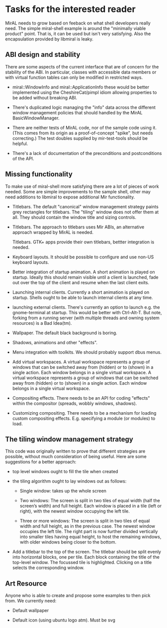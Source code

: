 Tasks for the interested reader
===============================

MirAL needs to grow based on feeback on what shell developers really need. The
simple miral-shell example is around the "minimally viable product" point. That
is, it can be used but isn't very satisfying. Also the encapsulation provided
by libmiral is leaky.


ABI design and stability
------------------------

There are some aspects of the current interface that are of concern for the
stability of the ABI. In particular, classes with accessible data members or
with virtual function tables can only be modified in restricted ways.
 
 - miral::WindowInfo and miral::ApplicationInfo these would be better implemented
   using the CheshireCat/pimpl idiom allowing properties to be added without 
   breaking ABI.

 - There's duplicated logic managing the "info" data across the different window
   management policies that should handled by the MirAL BasicWindowManager.
   
 - There are neither tests of MirAL code, nor of the sample code using it.
   (This comes from its origin as a proof-of-concept "spike", but needs
   correcting.) The test doubles supplied by mir-test-tools should be helpful.
   
 - There's a lack of documentation of the preconditions and postconditions of
   the API.
   

Missing functionality
---------------------

To make use of miral-shell more satisfying there are a lot of pieces of work
needed. Some are simple improvements to the sample shell, other may need 
additions to libmiral to expose additional Mir functionality.

 - Titlebars. The default "canonical" window management strategy paints
   grey rectangles for titlebars. The "tiling" window does not offer them
   at all. They should contain the window title and sizing controls.
   
 - Titlebars. The approach to titlebars uses Mir ABIs, an alternative
   approach wrapped by MirAL is needed.
   
   Titlebars. GTK+ apps provide their own titlebars, bettter integration is
   needed.
   
 - Keyboard layouts. It should be possible to configure and use non-US keyboard
   layouts.
   
 - Better integration of startup animation. A short animation is played on
   startup. Ideally this should remain visible until a client is launched,
   fade out over the top of the client and resume when the last client exits.

 - Launching internal clients. Currently a short animation is played on
   startup. Shells ought to be able to launch internal clients at any time.
   
 - launching external clients. There's currently an option to launch e.g. the
   gnome-terminal at startup. This would be better with Ctrl-Alt-T. But note, 
   forking from a running server (with multiple threads and owning system
   resources) is a Bad Idea(tm).
   
 - Wallpaper. The default black background is boring.
  
 - Shadows, animations and other "effects".
 
 - Menu integration with toolkits. We should probably support dbus menus.
   
 - Add virtual workspaces. A virtual workspace represents a group of windows
   that can be switched away from (hidden) or to (shown) in a single action.
   Each window belongs in a single virtual workspace. A virtual workspace
   represents a group of windows that can be switched away from (hidden) or 
   to (shown) in a single action. Each window belongs in a single virtual
   workspace.
   
 - Compositing effects. There needs to be an API for coding "effects" within
   the compositor (spreads, wobbly windows, shadows).

 - Customizing compositing. There needs to be a mechanism for loading custom
   compositing effects. E.g. specifying a module (or modules) to load.


The tiling window management strategy
-------------------------------------

This code was originally written to prove that different strategies are 
possible, without much consideration of being useful. Here are some suggestions
for a better approach:

 - top level windows ought to fill the tile when created
 
 - the tiling algorithm ought to lay windows out as follows:
 
    - Single window: takes up the whole screen
    
    - Two windows: The screen is split in two tiles of equal width (half the
      screen’s width) and full height. Each window is placed in a tile (left
      or right), with the newest window occupying the left tile.
      
    - Three or more windows: The screen is split in two tiles of equal width
      and full height, as in the previous case. The newest window occupies
      the left tile. The right part is now further divided vertically into
      smaller tiles having equal height, to host the remaining windows, with
      older windows being closer to the bottom.

  - Add a titlebar to the top of the screen. The titlebar should be split evenly
    into horizontal blocks, one per tile. Each block containing the title of the
    top-level window. The focussed tile is highlighted. Clicking on a title
    selects the corresponding window.
    
Art Resource
------------

Anyone who is able to create and propose some examples to then pick from. We
currently need:

 - Default wallpaper

 - Default icon (using ubuntu logo atm). Must be svg
